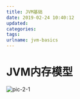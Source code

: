 ```yaml
---
title: JVM基础
date: 2019-02-24 10:40:12
updated:
categories:
tags:
urlname: jvm-basics
---
```


# JVM内存模型

<!-- more -->

![pic-2-1](pic-2-1.jpg)

